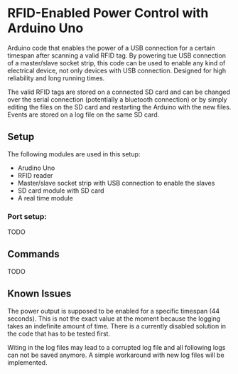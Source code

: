 # RFID-Enabled Power Control with Arduino Uno
Arduino code that enables the power of a USB connection for a certain timespan after scanning a valid RFID tag. By powering tue USB connection of a master/slave socket strip, this code can be used to enable any kind of electrical device, not only devices with USB connection. Designed for high reliability and long running times.

The valid RFID tags are stored on a connected SD card and can be changed over the serial connection (potentially a bluetooth connection) or by simply editing the files on the SD card and restarting the Arduino with the new files. Events are stored on a log file on the same SD card.

## Setup
The following modules are used in this setup:
- Arudino Uno
- RFID reader
- Master/slave socket strip with USB connection to enable the slaves
- SD card module with SD card
- A real time module

### Port setup:
TODO

## Commands
TODO

## Known Issues
The power output is supposed to be enabled for a specific timespan (44 seconds). This is not the exact value at the moment because the logging takes an indefinite amount of time. There is a currently disabled solution in the code that has to be tested first.

Witing in the log files may lead to a corrupted log file and all following logs can not be saved anymore. A simple workaround with new log files will be implemented.